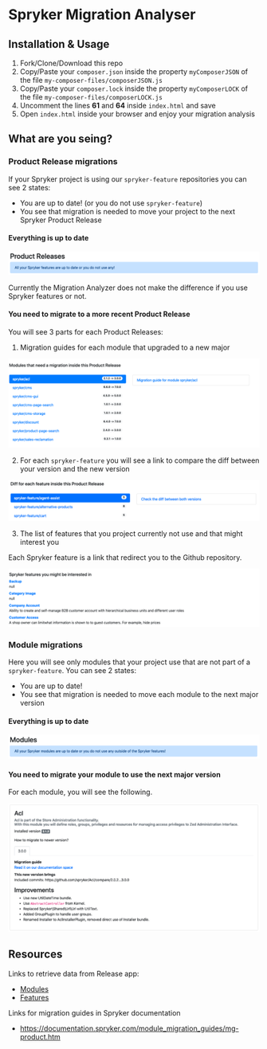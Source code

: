 # Spryker Migration Analyser

## Installation & Usage

1. Fork/Clone/Download this repo
2. Copy/Paste your `composer.json` inside the property `myComposerJSON` of the file `my-composer-files/composerJSON.js`
3. Copy/Paste your `composer.lock` inside the property `myComposerLOCK` of the file `my-composer-files/composerLOCK.js`
4. Uncomment the lines __61__ and __64__ inside `index.html` and save
5. Open `index.html` inside your browser and enjoy your migration analysis

## What are you seing?

### Product Release migrations

If your Spryker project is using our `spryker-feature` repositories you can see 2 states:

* You are up to date! (or you do not use `spryker-feature`)
* You see that migration is needed to move your project to the next Spryker Product Release

#### Everything is up to date

![You did great](assets/product-release-ok.png)

Currently the Migration Analyzer does not make the difference if you use Spryker features or not.

#### You need to migrate to a more recent Product Release

You will see 3 parts for each Product Releases:

1. Migration guides for each module that upgraded to a new major

![All migrations for all the modules that are part of the Product Release](assets/product-release-migration-guides.png)

2. For each `spryker-feature` you will see a link to compare the diff between your version and the new version

![Diff for each spryker-feature](assets/product-release-diff-features.png)

3. The list of features that you project currently not use and that might interest you

Each Spryker feature is a link that redirect you to the Github repository.

![spryker-feature currently not used by your project](assets/product-release-not-used-features.png)

### Module migrations

Here you will see only modules that your project use that are not part of a `spryker-feature`. You can see 2 states:

* You are up to date!
* You see that migration is needed to move each module to the next major version

#### Everything is up to date

![You did great](assets/modules-ok.png)

#### You need to migrate your module to use the next major version

For each module, you will see the following.

![Module needs a migration to the next major](assets/modules-migration-needed.png)

## Resources

Links to retrieve data from Release app:

* [Modules](https://release.spryker.com/modules.json?contain=ModuleVersions)
* [Features](https://release.spryker.com/features.json?contain=FeatureVersions)

Links for migration guides in Spryker documentation

* https://documentation.spryker.com/module_migration_guides/mg-product.htm